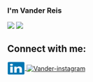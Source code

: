 ### I'm Vander Reis

<!--
**Vander-Reis/Vander-Reis** is a ✨ _special_ ✨ repository because its `README.md` (this file) appears on your GitHub profile.

Here are some ideas to get you started:

- 🔭 I’m currently working on ...
- 🌱 I’m currently learning ...
- 👯 I’m looking to collaborate on ...
- 🤔 I’m looking for help with ...
- 💬 Ask me about ...
- 📫 How to reach me: ...
- 😄 Pronouns: ...
- ⚡ Fun fact: ...
-->

<div>
<img src="https://github-readme-stats.vercel.app/api?username=Vander-Reis&show_icons=true&theme=dracula&include_all_commits=true&count_private=true">
<img src="https://github-readme-stats.vercel.app/api/top-langs/?username=Vander-Reis&layout=compact&langs_count=16&theme=dracula">

</div>

<div>
  <h2>Connect with me:</h2>
  <a  href="https://www.linkedin.com/in/vander-reis-044163201/" target="_blank">
    <img align="center" alt="Vander-linkedin" height="30" width="40" src="https://raw.githubusercontent.com/devicons/devicon/master/icons/linkedin/linkedin-original.svg"                 style="max-   width:100%;"/>
  </a>
  
  <a  href="https://www.instagram.com/vander_reys/" target="_blank">
    <img align="center" alt="Vander-instagram" height="30" width="40" src="https://upload.wikimedia.org/wikipedia/commons/thumb/5/58/Instagram-Icon.png/769px-Instagram-Icon.png"style="max-   width:100%;"/>
  </a>
</div>

